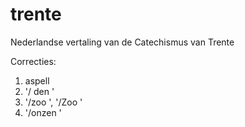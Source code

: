 # trente
Nederlandse vertaling van de Catechismus van Trente

Correcties:

1. aspell
2. '/ den '
3. '/zoo ', '/Zoo '
4. '/onzen '

